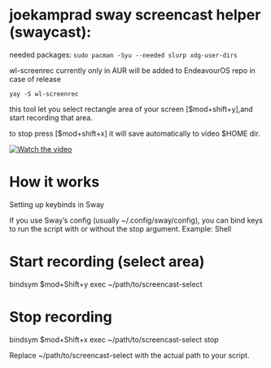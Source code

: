 
# joekamprad sway screencast helper (swaycast):

needed packages: `sudo pacman -Syu --needed slurp xdg-user-dirs`

wl-screenrec currently only in AUR will be added to EndeavourOS repo in case of release

`yay -S wl-screenrec`

this tool let you select rectangle area of your screen [$mod+shift+y],and start recording that area. 

to stop press [$mod+shift+x] it will save automatically to video $HOME dir.

[![Watch the video](https://img.youtube.com/vi/_xo14TCYZDk/hqdefault.jpg)](https://youtu.be/_xo14TCYZDk)

# How it works

Setting up keybinds in Sway

If you use Sway’s config (usually ~/.config/sway/config), you can bind keys to run the script with or without the stop argument.
Example:
Shell

# Start recording (select area)
bindsym $mod+Shift+y exec ~/path/to/screencast-select

# Stop recording
bindsym $mod+Shift+x exec ~/path/to/screencast-select stop

Replace ~/path/to/screencast-select with the actual path to your script.
